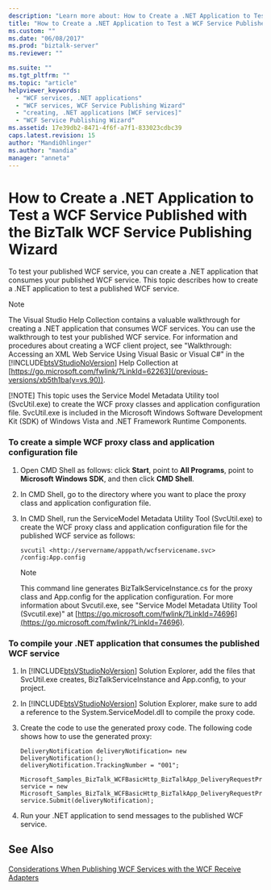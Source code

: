 ```yaml
---
description: "Learn more about: How to Create a .NET Application to Test a WCF Service Published with the BizTalk WCF Service Publishing Wizard"
title: "How to Create a .NET Application to Test a WCF Service Published with the BizTalk WCF Service Publishing Wizard | Microsoft Docs"
ms.custom: ""
ms.date: "06/08/2017"
ms.prod: "biztalk-server"
ms.reviewer: ""

ms.suite: ""
ms.tgt_pltfrm: ""
ms.topic: "article"
helpviewer_keywords:
  - "WCF services, .NET applications"
  - "WCF services, WCF Service Publishing Wizard"
  - "creating, .NET applications [WCF services]"
  - "WCF Service Publishing Wizard"
ms.assetid: 17e39db2-8471-4f6f-a7f1-833023cdbc39
caps.latest.revision: 15
author: "MandiOhlinger"
ms.author: "mandia"
manager: "anneta"
---
```

# How to Create a .NET Application to Test a WCF Service Published with the BizTalk WCF Service Publishing Wizard
To test your published WCF service, you can create a .NET application that consumes your published WCF service. This topic describes how to create a .NET application to test a published WCF service.

> [!NOTE]
>  The Visual Studio Help Collection contains a valuable walkthrough for creating a .NET application that consumes WCF services. You can use the walkthrough to test your published WCF service. For information and procedures about creating a WCF client project, see "Walkthrough: Accessing an XML Web Service Using Visual Basic or Visual C#" in the [!INCLUDE[btsVStudioNoVersion](../includes/btsvstudionoversion-md.md)] Help Collection at [https://go.microsoft.com/fwlink/?LinkId=62263](/previous-versions/xb5th1ba(v=vs.90)).
>
> [!NOTE]
>  This topic uses the Service Model Metadata Utility tool (SvcUtil.exe) to create the WCF proxy classes and application configuration file. SvcUtil.exe is included in the Microsoft Windows Software Development Kit (SDK) of Windows Vista and .NET Framework Runtime Components.

### To create a simple WCF proxy class and application configuration file

1.  Open CMD Shell as follows: click **Start**, point to **All Programs**, point to **Microsoft Windows SDK**, and then click **CMD Shell**.

2.  In CMD Shell, go to the directory where you want to place the proxy class and application configuration file.

3.  In CMD Shell, run the ServiceModel Metadata Utility Tool (SvcUtil.exe) to create the WCF proxy class and application configuration file for the published WCF service as follows:

    ```
    svcutil <http://servername/apppath/wcfservicename.svc> /config:App.config
    ```

    > [!NOTE]
    >  This command line generates BizTalkServiceInstance.cs for the proxy class and App.config for the application configuration. For more information about Svcutil.exe, see "Service Model Metadata Utility Tool (Svcutil.exe)" at [https://go.microsoft.com/fwlink/?LinkId=74696](https://go.microsoft.com/fwlink/?LinkId=74696).

### To compile your .NET application that consumes the published WCF service

1. In [!INCLUDE[btsVStudioNoVersion](../includes/btsvstudionoversion-md.md)] Solution Explorer, add the files that SvcUtil.exe creates, BizTalkServiceInstance and App.config, to your project.

2. In [!INCLUDE[btsVStudioNoVersion](../includes/btsvstudionoversion-md.md)] Solution Explorer, make sure to add a reference to the System.ServiceModel.dll to compile the proxy code.

3. Create the code to use the generated proxy code. The following code shows how to use the generated proxy:

   ```
   DeliveryNotification deliveryNotification= new DeliveryNotification();
   deliveryNotification.TrackingNumber = "001";
               Microsoft_Samples_BizTalk_WCFBasicHttp_BizTalkApp_DeliveryRequestProcess_DeliveryNotificationReceivePortClient service = new Microsoft_Samples_BizTalk_WCFBasicHttp_BizTalkApp_DeliveryRequestProcess_DeliveryNotificationReceivePortClient("BasicHttpBinding_ITwoWayAsyncVoid");
   service.Submit(deliveryNotification);
   ```

4. Run your .NET application to send messages to the published WCF service.

## See Also
 [Considerations When Publishing WCF Services with the WCF Receive Adapters](../core/considerations-when-publishing-wcf-services-with-the-wcf-receive-adapters.md)